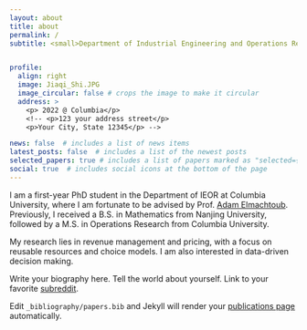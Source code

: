 ```yaml
---
layout: about
title: about
permalink: /
subtitle: <small>Department of Industrial Engineering and Operations Research, Columbia University</small>


profile:
  align: right
  image: Jiaqi_Shi.JPG
  image_circular: false # crops the image to make it circular
  address: >
    <p> 2022 @ Columbia</p>
    <!-- <p>123 your address street</p>
    <p>Your City, State 12345</p> -->

news: false  # includes a list of news items
latest_posts: false  # includes a list of the newest posts
selected_papers: true # includes a list of papers marked as "selected={true}"
social: true  # includes social icons at the bottom of the page
---
```

 I am a first-year PhD student in the Department of IEOR at Columbia University, where I am fortunate to be advised by Prof. <a href="http://www.columbia.edu/~ae2516/">Adam Elmachtoub</a>. Previously, I received a B.S. in Mathematics from Nanjing University, followed by a M.S. in Operations Research from Columbia University.

My research lies in revenue management and pricing, with a focus on reusable resources and choice models. I am also interested in data-driven decision making.

Write your biography here. Tell the world about yourself. Link to your favorite [subreddit](http://reddit.com).

Edit `_bibliography/papers.bib` and Jekyll will render your [publications page](/al-folio/publications/) automatically.
